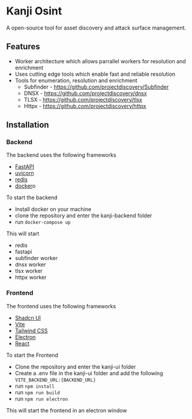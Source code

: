 # Kanji Osint
A open-source tool for asset discovery and attack surface management.

## Features
- Worker architecture which allows parrallel workers for resolution and enrichment
- Uses cutting edge tools which enable fast and reliable resolution
- Tools for enumeration, resolution and enrichment
  - Subfinder - https://github.com/projectdiscovery/Subfinder
  - DNSX - https://github.com/projectdiscovery/dnsx
  - TLSX - https://github.com/projectdiscovery/tlsx
  - Httpx - https://github.com/projectdiscovery/httpx

## Installation
### Backend
The backend uses the following frameworks
- [FastAPI](https://fastapi.tiangolo.com/)
- [uvicorn](https://www.uvicorn.org/)
- [redis](https://redis.io/)
- [docker](https://www.docker.com/)o

To start the backend
- Install docker on your machine
- clone the repository and enter the kanji-backend folder
- run `docker-compose up`

This will start
- redis
- fastapi
- subfinder worker
- dnsx worker
- tlsx worker
- httpx worker

### Frontend
The frontend uses the following frameworks
- [Shadcn UI](https://ui.shadcn.com/)
- [Vite](https://vitejs.dev/)
- [Tailwind CSS](https://tailwindcss.com/)
- [Electron](https://www.electronjs.org/)
- [React](https://reactjs.org/)

To start the Frontend
- Clone the repository and enter the kanji-ui folder
- Create a .env file in the kanji-ui folder and add the following `VITE_BACKEND_URL:{BACKEND_URL}`
- run `npm install`
- run `npm run build`
- run `npm run electron`

This will start the frontend in an electron window
